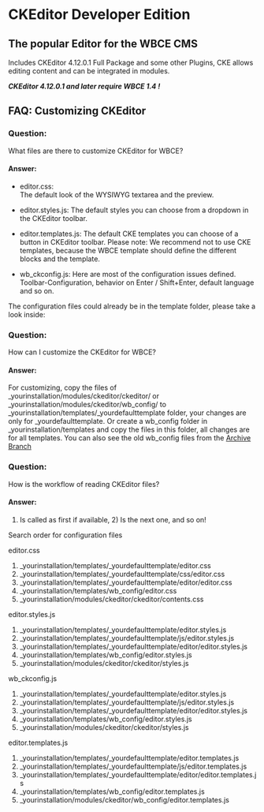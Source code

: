 # CKEditor Developer Edition

## The popular Editor for the WBCE CMS
Includes CKEditor 4.12.0.1 Full Package and some other Plugins, CKE allows editing content and can be integrated in modules.

***CKEditor 4.12.0.1 and later require WBCE 1.4 !***


## FAQ: Customizing CKEditor

### Question:

What files are there to customize CKEditor for WBCE?

#### Answer:

+ editor.css:	
The default look of the WYSIWYG textarea and the preview.

+ editor.styles.js:
The default styles you can choose from a dropdown in the CKEditor toolbar.

+ editor.templates.js:
The default CKE templates you can choose of a button in CKEditor toolbar.
Please note: We recommend not to use CKE templates, because the WBCE template should define the different blocks and the template.

+ wb_ckconfig.js:
Here are most of the configuration issues defined.
Toolbar-Configuration, behavior on Enter / Shift+Enter, default language and so on.

The configuration files could already be in the template folder, please take a look inside:

### Question:

How can I customize the CKEditor for WBCE?

#### Answer:

For customizing, copy the files of _yourinstallation/modules/ckeditor/ckeditor/ or _yourinstallation/modules/ckeditor/wb_config/ to _yourinstallation/templates/_yourdefaulttemplate folder, your changes are only for _yourdefaulttemplate. 
Or create a wb_config folder in _yourinstallation/templates and copy the files in this folder, all changes are for all templates.
You can also see the old wb_config files from the [Archive Branch](https://github.com/Colinax/CKEditor/tree/archive/wb_config)

### Question:

How is the workflow of reading CKEditor files?

#### Answer:

1) Is called as first if available, 2) Is the next one, and so on!

Search order for configuration files 

editor.css

1) _yourinstallation/templates/_yourdefaulttemplate/editor.css
2) _yourinstallation/templates/_yourdefaulttemplate/css/editor.css
3) _yourinstallation/templates/_yourdefaulttemplate/editor/editor.css
4) _yourinstallation/templates/wb_config/editor.css
5) _yourinstallation/modules/ckeditor/ckeditor/contents.css

editor.styles.js

1) _yourinstallation/templates/_yourdefaulttemplate/editor.styles.js
2) _yourinstallation/templates/_yourdefaulttemplate/js/editor.styles.js
3) _yourinstallation/templates/_yourdefaulttemplate/editor/editor.styles.js
4) _yourinstallation/templates/wb_config/editor.styles.js
5) _yourinstallation/modules/ckeditor/ckeditor/styles.js

wb_ckconfig.js

1) _yourinstallation/templates/_yourdefaulttemplate/editor.styles.js
2) _yourinstallation/templates/_yourdefaulttemplate/js/editor.styles.js
3) _yourinstallation/templates/_yourdefaulttemplate/editor/editor.styles.js
4) _yourinstallation/templates/wb_config/editor.styles.js
5) _yourinstallation/modules/ckeditor/ckeditor/styles.js

editor.templates.js

1) _yourinstallation/templates/_yourdefaulttemplate/editor.templates.js
2) _yourinstallation/templates/_yourdefaulttemplate/js/editor.templates.js
3) _yourinstallation/templates/_yourdefaulttemplate/editor/editor.templates.js
4) _yourinstallation/templates/wb_config/editor.templates.js
5) _yourinstallation/modules/ckeditor/wb_config/editor.templates.js